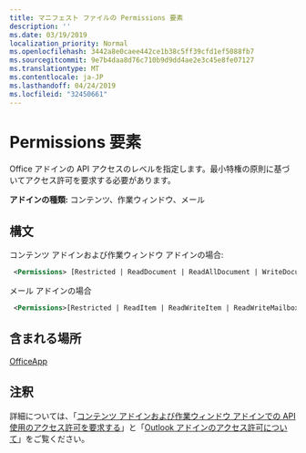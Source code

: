 ```yaml
---
title: マニフェスト ファイルの Permissions 要素
description: ''
ms.date: 03/19/2019
localization_priority: Normal
ms.openlocfilehash: 3442a8e0caee442ce1b38c5ff39cfd1ef5088fb7
ms.sourcegitcommit: 9e7b4daa8d76c710b9d9dd4ae2e3c45e8fe07127
ms.translationtype: MT
ms.contentlocale: ja-JP
ms.lasthandoff: 04/24/2019
ms.locfileid: "32450661"
---
```

# <a name="permissions-element"></a>Permissions 要素

Office アドインの API アクセスのレベルを指定します。最小特権の原則に基づいてアクセス許可を要求する必要があります。

**アドインの種類:** コンテンツ、作業ウィンドウ、メール

## <a name="syntax"></a>構文

コンテンツ アドインおよび作業ウィンドウ アドインの場合:

```XML
 <Permissions> [Restricted | ReadDocument | ReadAllDocument | WriteDocument | ReadWriteDocument]</Permissions>
```

メール アドインの場合

```XML
 <Permissions>[Restricted | ReadItem | ReadWriteItem | ReadWriteMailbox]</Permissions>
```

## <a name="contained-in"></a>含まれる場所

[OfficeApp](officeapp.md)

## <a name="remarks"></a>注釈

詳細については、「[コンテンツ アドインおよび作業ウィンドウ アドインでの API 使用のアクセス許可を要求する](/office/dev/add-ins/develop/requesting-permissions-for-api-use-in-content-and-task-pane-add-ins)」と「[Outlook アドインのアクセス許可について](/outlook/add-ins/understanding-outlook-add-in-permissions)」をご覧ください。
